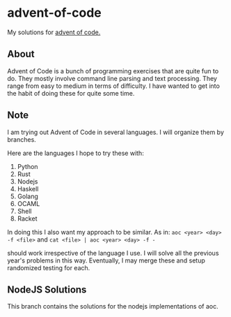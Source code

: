 # advent-of-code

My solutions for [advent of code.](https://adventofcode.com/)

## About

Advent of Code is a bunch of programming exercises that are quite fun to do.
They mostly involve command line parsing and text processing.
They range from easy to medium in terms of difficulty.
I have wanted to get into the habit of doing these for quite some time.

## Note

I am trying out Advent of Code in several languages. I will organize them by branches.

Here are the languages I hope to try these with:

1. Python
2. Rust
3. Nodejs
4. Haskell
5. Golang
6. OCAML
7. Shell
8. Racket

In doing this I also want my approach to be similar.
As in: `aoc <year> <day> -f <file>` and `cat <file> | aoc <year> <day> -f -`

should work irrespective of the language I use.
I will solve all the previous year's problems in this way.
Eventually, I may merge these and setup randomized testing for each.

## NodeJS Solutions

This branch contains the solutions for the nodejs implementations of aoc.
